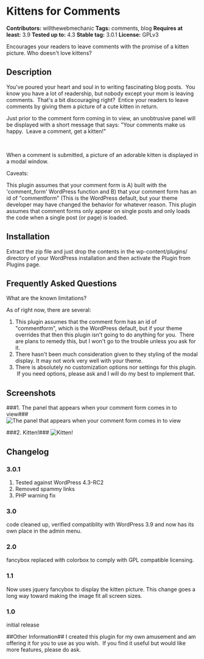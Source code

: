 # Kittens for Comments #
**Contributors:** willthewebmechanic
**Tags:** comments, blog
**Requires at least:** 3.9
**Tested up to:** 4.3
**Stable tag:** 3.0.1
**License:** GPLv3

Encourages your readers to leave comments with the promise of a kitten picture.  Who doesn't love kittens?

## Description ##

You've poured your heart and soul in to writing fascinating blog posts.  You know you have a lot of readership, but nobody except your mom is leaving comments.  That's a bit discouraging right?  Entice your readers to leave comments by giving them a picture of a cute kitten in return.

Just prior to the comment form coming in to view, an unobtrusive panel will be displayed with a short message that says: "Your comments make us happy.  Leave a comment, get a kitten!"

 

When a comment is submitted, a picture of an adorable kitten is displayed in a modal window.

Caveats:

This plugin assumes that your comment form is A) built with the 'comment_form' WordPress function and B) that your comment form has an id of "commentform" (This is the WordPress default, but your theme developer may have changed the behavior for whatever reason.
This plugin assumes that comment forms only appear on single posts and only loads the code when a single post (or page) is loaded.
 

## Installation ##

Extract the zip file and just drop the contents in the wp-content/plugins/ directory of your WordPress installation and then activate the Plugin from Plugins page.
## Frequently Asked Questions ##

What are the known limitations?

As of right now, there are several:

1.  This plugin assumes that the comment form has an id of "commentform", which is the WordPress default, but if your theme overrides that then this plugin isn't going to do anything for you.  There are plans to remedy this, but I won't go to the trouble unless you ask for it.
2.  There hasn't been much consideration given to they styling of the modal display.  It may not work very well with your theme.
3.  There is absolutely no customization options nor settings for this plugin.  If you need options, please ask and I will do my best to implement that.
## Screenshots ##

###1. The panel that appears when your comment form comes in to view###
![The panel that appears when your comment form comes in to view](http://s-plugins.wordpress.org/kittens-for-comments/trunk/screenshot-1.png)


###2. Kitten!###
![Kitten!](http://s-plugins.wordpress.org/kittens-for-comments/trunk/screenshot-2.png)


## Changelog ##
### 3.0.1 ###
1. Tested against WordPress 4.3-RC2
2. Removed spammy links
3. PHP warning fix

### 3.0 ###
code cleaned up, verified compatiblity with WordPress 3.9 and now has its own place in the admin menu.
### 2.0 ###
fancybox replaced with colorbox to comply with GPL compatible licensing.
### 1.1 ###
Now uses jquery fancybox to display the kitten picture. This change goes a long way toward making the image fit all screen sizes.
### 1.0 ###
initial release

##Other Information##
I created this plugin for my own amusement and am offering it for you to use as you wish.  If you find it useful but would like more features, please do ask.
